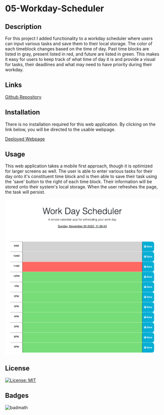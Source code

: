 # 05-Workday-Scheduler

## Description

For this project I added functionality to a workday scheduler where users can input various tasks and save them to their local storage. The color of each timeblock changes based on the time of day. Past time blocks are listed in gray, present listed in red, and future are listed in green. This makes it easy for users to keep track of what time of day it is and provide a visual for tasks, their deadlines and what may need to have priority during their workday. 

## Links

[Github Repository](https://github.com/DelgaMatt/05-Workday-Scheduler)

## Installation

There is no installation required for this web application. By clicking on the link below, you will be directed to the usable webpage. 

[Deployed Webpage](https://delgamatt.github.io/05-Workday-Scheduler/)

## Usage

This web application takes a mobile first approach, though it is optimized for larger screens as well. The user is able to enter various tasks for their day onto it's constituent time block and is then able to save their task using the 'save' button to the right of each time block. Their information will be stored onto their system's local storage. When the user refreshes the page, the task will persist. 

![img](./Assets/images/workday-scheduler-screenshot.png)

## License

[![License: MIT](https://img.shields.io/badge/License-MIT-yellow.svg)](https://opensource.org/licenses/MIT)

## Badges

![badmath](https://img.shields.io/github/languages/top/nielsenjared/badmath)
